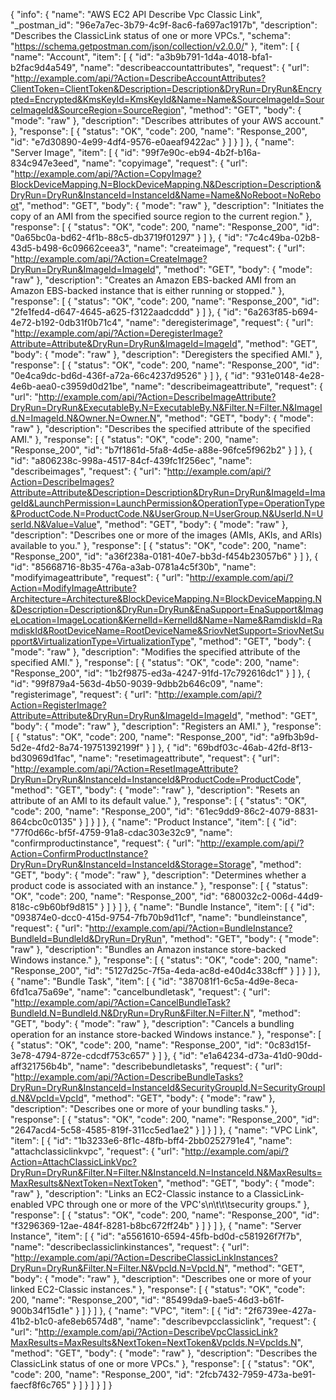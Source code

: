 {
  "info": {
    "name": "AWS EC2 API Describe Vpc Classic Link",
    "_postman_id": "96e7a7ec-3b79-4c9f-8ac6-fa697ac1917b",
    "description": "Describes the ClassicLink status of one or more VPCs.",
    "schema": "https://schema.getpostman.com/json/collection/v2.0.0/"
  },
  "item": [
    {
      "name": "Account",
      "item": [
        {
          "id": "a3b9b791-1d4a-4018-bfa1-b2fac9d4a549",
          "name": "describeaccountattributes",
          "request": {
            "url": "http://example.com/api/?Action=DescribeAccountAttributes?ClientToken=ClientToken&Description=Description&DryRun=DryRun&Encrypted=Encrypted&KmsKeyId=KmsKeyId&Name=Name&SourceImageId=SourceImageId&SourceRegion=SourceRegion",
            "method": "GET",
            "body": {
              "mode": "raw"
            },
            "description": "Describes attributes of your AWS account."
          },
          "response": [
            {
              "status": "OK",
              "code": 200,
              "name": "Response_200",
              "id": "e7d30890-4e99-4df4-9576-e0aeaf9422ac"
            }
          ]
        }
      ]
    },
    {
      "name": "Server Image",
      "item": [
        {
          "id": "99f7e90c-eb94-4b2f-b16a-834c947e3eed",
          "name": "copyimage",
          "request": {
            "url": "http://example.com/api/?Action=CopyImage?BlockDeviceMapping.N=BlockDeviceMapping.N&Description=Description&DryRun=DryRun&InstanceId=InstanceId&Name=Name&NoReboot=NoReboot",
            "method": "GET",
            "body": {
              "mode": "raw"
            },
            "description": "Initiates the copy of an AMI from the specified source region to the current region."
          },
          "response": [
            {
              "status": "OK",
              "code": 200,
              "name": "Response_200",
              "id": "0a65bc0a-bd62-4f1b-88c5-db3719f01297"
            }
          ]
        },
        {
          "id": "7c4c49ba-02b8-43d5-b498-6c09662ceea3",
          "name": "createimage",
          "request": {
            "url": "http://example.com/api/?Action=CreateImage?DryRun=DryRun&ImageId=ImageId",
            "method": "GET",
            "body": {
              "mode": "raw"
            },
            "description": "Creates an Amazon EBS-backed AMI from an Amazon EBS-backed instance that is either running or stopped."
          },
          "response": [
            {
              "status": "OK",
              "code": 200,
              "name": "Response_200",
              "id": "2fe1fed4-d647-4645-a625-f3122aadcddd"
            }
          ]
        },
        {
          "id": "6a263f85-b694-4e72-b192-0db31f0b71c4",
          "name": "deregisterimage",
          "request": {
            "url": "http://example.com/api/?Action=DeregisterImage?Attribute=Attribute&DryRun=DryRun&ImageId=ImageId",
            "method": "GET",
            "body": {
              "mode": "raw"
            },
            "description": "Deregisters the specified AMI."
          },
          "response": [
            {
              "status": "OK",
              "code": 200,
              "name": "Response_200",
              "id": "0e4ca9dc-bd6d-436f-a72a-66c4237d9526"
            }
          ]
        },
        {
          "id": "931e0148-4e28-4e6b-aea0-c3959d0d21be",
          "name": "describeimageattribute",
          "request": {
            "url": "http://example.com/api/?Action=DescribeImageAttribute?DryRun=DryRun&ExecutableBy.N=ExecutableBy.N&Filter.N=Filter.N&ImageId.N=ImageId.N&Owner.N=Owner.N",
            "method": "GET",
            "body": {
              "mode": "raw"
            },
            "description": "Describes the specified attribute of the specified AMI."
          },
          "response": [
            {
              "status": "OK",
              "code": 200,
              "name": "Response_200",
              "id": "b7f1861d-5fa8-4d5e-a88e-96fce5f962b2"
            }
          ]
        },
        {
          "id": "a806238c-998a-4517-84cf-439fc1f256ec",
          "name": "describeimages",
          "request": {
            "url": "http://example.com/api/?Action=DescribeImages?Attribute=Attribute&Description=Description&DryRun=DryRun&ImageId=ImageId&LaunchPermission=LaunchPermission&OperationType=OperationType&ProductCode.N=ProductCode.N&UserGroup.N=UserGroup.N&UserId.N=UserId.N&Value=Value",
            "method": "GET",
            "body": {
              "mode": "raw"
            },
            "description": "Describes one or more of the images (AMIs, AKIs, and ARIs) available to you."
          },
          "response": [
            {
              "status": "OK",
              "code": 200,
              "name": "Response_200",
              "id": "a36f238a-0181-40e7-bb3d-f454b23057b6"
            }
          ]
        },
        {
          "id": "85668716-8b35-476a-a3ab-0781a4c5f30b",
          "name": "modifyimageattribute",
          "request": {
            "url": "http://example.com/api/?Action=ModifyImageAttribute?Architecture=Architecture&BlockDeviceMapping.N=BlockDeviceMapping.N&Description=Description&DryRun=DryRun&EnaSupport=EnaSupport&ImageLocation=ImageLocation&KernelId=KernelId&Name=Name&RamdiskId=RamdiskId&RootDeviceName=RootDeviceName&SriovNetSupport=SriovNetSupport&VirtualizationType=VirtualizationType",
            "method": "GET",
            "body": {
              "mode": "raw"
            },
            "description": "Modifies the specified attribute of the specified AMI."
          },
          "response": [
            {
              "status": "OK",
              "code": 200,
              "name": "Response_200",
              "id": "1b2f9875-ed3a-4247-91fd-17c792616dc1"
            }
          ]
        },
        {
          "id": "99f879a4-563d-4b50-9039-9dbb2b646c09",
          "name": "registerimage",
          "request": {
            "url": "http://example.com/api/?Action=RegisterImage?Attribute=Attribute&DryRun=DryRun&ImageId=ImageId",
            "method": "GET",
            "body": {
              "mode": "raw"
            },
            "description": "Registers an AMI."
          },
          "response": [
            {
              "status": "OK",
              "code": 200,
              "name": "Response_200",
              "id": "a9fb3b9d-5d2e-4fd2-8a74-19751392199f"
            }
          ]
        },
        {
          "id": "69bdf03c-46ab-42fd-8f13-bd30969d1fac",
          "name": "resetimageattribute",
          "request": {
            "url": "http://example.com/api/?Action=ResetImageAttribute?DryRun=DryRun&InstanceId=InstanceId&ProductCode=ProductCode",
            "method": "GET",
            "body": {
              "mode": "raw"
            },
            "description": "Resets an attribute of an AMI to its default value."
          },
          "response": [
            {
              "status": "OK",
              "code": 200,
              "name": "Response_200",
              "id": "61ec9dd9-86c2-4079-8831-864cbc0c0135"
            }
          ]
        }
      ]
    },
    {
      "name": "Product Instance",
      "item": [
        {
          "id": "77f0d66c-bf5f-4759-91a8-cdac303e32c9",
          "name": "confirmproductinstance",
          "request": {
            "url": "http://example.com/api/?Action=ConfirmProductInstance?DryRun=DryRun&InstanceId=InstanceId&Storage=Storage",
            "method": "GET",
            "body": {
              "mode": "raw"
            },
            "description": "Determines whether a product code is associated with an instance."
          },
          "response": [
            {
              "status": "OK",
              "code": 200,
              "name": "Response_200",
              "id": "680032c2-006d-44d9-818c-c9b60bf9d815"
            }
          ]
        }
      ]
    },
    {
      "name": "Bundle Instance",
      "item": [
        {
          "id": "093874e0-dcc0-415d-9754-7fb70b9d11cf",
          "name": "bundleinstance",
          "request": {
            "url": "http://example.com/api/?Action=BundleInstance?BundleId=BundleId&DryRun=DryRun",
            "method": "GET",
            "body": {
              "mode": "raw"
            },
            "description": "Bundles an Amazon instance store-backed Windows instance."
          },
          "response": [
            {
              "status": "OK",
              "code": 200,
              "name": "Response_200",
              "id": "5127d25c-7f5a-4eda-ac8d-e40d4c338cff"
            }
          ]
        }
      ]
    },
    {
      "name": "Bundle Task",
      "item": [
        {
          "id": "387081f1-6c5a-4d9e-8eca-6fd1ca75a69e",
          "name": "cancelbundletask",
          "request": {
            "url": "http://example.com/api/?Action=CancelBundleTask?BundleId.N=BundleId.N&DryRun=DryRun&Filter.N=Filter.N",
            "method": "GET",
            "body": {
              "mode": "raw"
            },
            "description": "Cancels a bundling operation for an instance store-backed Windows instance."
          },
          "response": [
            {
              "status": "OK",
              "code": 200,
              "name": "Response_200",
              "id": "0c83d15f-3e78-4794-872e-cdcdf753c657"
            }
          ]
        },
        {
          "id": "e1a64234-d73a-41d0-90dd-aff321756b4b",
          "name": "describebundletasks",
          "request": {
            "url": "http://example.com/api/?Action=DescribeBundleTasks?DryRun=DryRun&InstanceId=InstanceId&SecurityGroupId.N=SecurityGroupId.N&VpcId=VpcId",
            "method": "GET",
            "body": {
              "mode": "raw"
            },
            "description": "Describes one or more of your bundling tasks."
          },
          "response": [
            {
              "status": "OK",
              "code": 200,
              "name": "Response_200",
              "id": "2647acd4-5c58-4585-819f-311cc5ed1ae2"
            }
          ]
        }
      ]
    },
    {
      "name": "VPC Link",
      "item": [
        {
          "id": "1b3233e6-8f1c-48fb-bff4-2bb0252791e4",
          "name": "attachclassiclinkvpc",
          "request": {
            "url": "http://example.com/api/?Action=AttachClassicLinkVpc?DryRun=DryRun&Filter.N=Filter.N&InstanceId.N=InstanceId.N&MaxResults=MaxResults&NextToken=NextToken",
            "method": "GET",
            "body": {
              "mode": "raw"
            },
            "description": "Links an EC2-Classic instance to a ClassicLink-enabled VPC through one or more of the VPC's\n\t\t\tsecurity groups."
          },
          "response": [
            {
              "status": "OK",
              "code": 200,
              "name": "Response_200",
              "id": "f3296369-12ae-484f-8281-b8bc672ff24b"
            }
          ]
        }
      ]
    },
    {
      "name": "Server Instance",
      "item": [
        {
          "id": "a5561610-6594-45fb-bd0d-c581926f7f7b",
          "name": "describeclassiclinkinstances",
          "request": {
            "url": "http://example.com/api/?Action=DescribeClassicLinkInstances?DryRun=DryRun&Filter.N=Filter.N&VpcId.N=VpcId.N",
            "method": "GET",
            "body": {
              "mode": "raw"
            },
            "description": "Describes one or more of your linked EC2-Classic instances."
          },
          "response": [
            {
              "status": "OK",
              "code": 200,
              "name": "Response_200",
              "id": "85499da9-bae5-46d3-b61f-900b34f15d1e"
            }
          ]
        }
      ]
    },
    {
      "name": "VPC",
      "item": [
        {
          "id": "2f6739ee-427a-41b2-b1c0-afe8eb6574d8",
          "name": "describevpcclassiclink",
          "request": {
            "url": "http://example.com/api/?Action=DescribeVpcClassicLink?MaxResults=MaxResults&NextToken=NextToken&VpcIds.N=VpcIds.N",
            "method": "GET",
            "body": {
              "mode": "raw"
            },
            "description": "Describes the ClassicLink status of one or more VPCs."
          },
          "response": [
            {
              "status": "OK",
              "code": 200,
              "name": "Response_200",
              "id": "2fcb7432-7959-473a-be91-faecf8f6c765"
            }
          ]
        }
      ]
    }
  ]
}